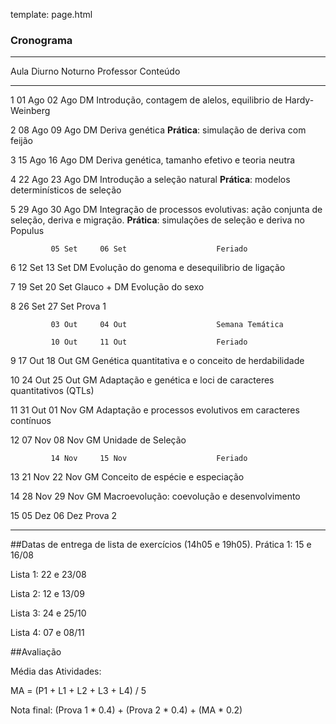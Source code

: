 template: page.html

### Cronograma


--------------------------------------------------------------------------------------------------------------
  Aula      Diurno     Noturno     Professor     Conteúdo
--------    --------   ---------   -----------   -------------------------------------------------------------
1            01 Ago     02 Ago      DM            Introdução, contagem de alelos, equilibrio de Hardy-Weinberg


2            08 Ago     09 Ago      DM            Deriva genética
                                                    __Prática__: simulação de deriva com feijão

3            15 Ago     16 Ago      DM            Deriva genética, tamanho efetivo e teoria neutra

4            22 Ago     23 Ago      DM            Introdução a seleção natural
                                                    __Prática__: modelos determinísticos de seleção

5            29 Ago      30 Ago     DM            Integração de processos evolutivas: ação conjunta de seleção, deriva e migração.
                                                     __Prática__: simulações de seleção e deriva no Populus

             05 Set     06 Set                    Feriado

6            12 Set     13 Set      DM            Evolução do genoma e desequilibrio de ligação

7            19 Set     20 Set      Glauco + DM   Evolução do sexo

8            26 Set     27 Set                    Prova 1

             03 Out     04 Out                    Semana Temática

             10 Out     11 Out                    Feriado

9             17 Out     18 Out      GM            Genética quantitativa e o conceito de herdabilidade

10           24 Out     25 Out      GM            Adaptação e genética e loci de caracteres quantitativos (QTLs)

11           31 Out     01 Nov      GM            Adaptação e processos evolutivos em caracteres contínuos

12           07 Nov     08 Nov      GM            Unidade de Seleção

             14 Nov     15 Nov                    Feriado

13           21 Nov     22 Nov      GM            Conceito de espécie e especiação

14           28 Nov     29 Nov      GM            Macroevolução: coevolução e desenvolvimento

15           05 Dez     06 Dez                    Prova 2

--------------------------------------------------------------------------------------------------------------

<script>
    $(function () {
        $('tbody tr:nth-child(6)').addClass('feriado');
        $('tbody tr:nth-child(9)').addClass('prova');
        $('tbody tr:nth-child(10)').addClass('feriado');
        $('tbody tr:nth-child(11)').addClass('feriado');
        $('tbody tr:nth-child(16)').addClass('feriado');
        $('tbody tr:nth-child(19)').addClass('prova');
        $('tbody tr:nth-child(20)').addClass('prova');
    });
</script>


##Datas de entrega de lista de exercícios (14h05 e 19h05).
Prática 1: 15 e 16/08

Lista 1: 22 e 23/08

Lista 2: 12 e 13/09

Lista 3: 24 e 25/10

Lista 4: 07 e 08/11



##Avaliação


Média das Atividades:

MA = (P1 + L1 + L2 + L3 + L4) / 5

Nota final: (Prova 1 * 0.4) + (Prova 2 * 0.4) + (MA * 0.2)


<!--###Google Calendar-->

 <!--<iframe src="https://www.google.com/calendar/embed?title=Bio%20208%20-%20Processos%20Evolutivos&amp;showPrint=0&amp;showTz=0&amp;mode=AGENDA&amp;height=400&amp;wkst=1&amp;bgcolor=%23FFFFFF&amp;src=5agq4u67jo7nl24noqiavmsd6c%40group.calendar.google.com&amp;color=%23875509&amp;src=d3jivrjfvrkbbgejeo3skh6a9o%40group.calendar.google.com&amp;color=%23B1440E&amp;ctz=America%2FSao_Paulo" style=" border-width:0 " width="800" height="400" frameborder="0" scrolling="no"></iframe>-->
